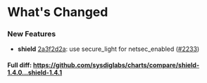 # What's Changed

### New Features
- **shield** [2a3f2d2a](https://github.com/sysdiglabs/charts/commit/2a3f2d2a75827e4742ee79de656e66b79962959b): use secure_light for netsec_enabled ([#2233](https://github.com/sysdiglabs/charts/issues/2233))
#### Full diff: https://github.com/sysdiglabs/charts/compare/shield-1.4.0...shield-1.4.1
